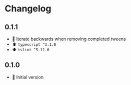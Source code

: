 # Changelog

## 0.1.1

* :bug: Iterate backwards when removing completed tweens
* :arrow_up: `typescript ^3.1.0`
* :arrow_up: `tslint ^5.11.0`

## 0.1.0

* :rocket: Initial version
